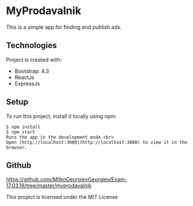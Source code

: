 # MyProdavalnik 

This is a simple app for finding and publish ads.

## Technologies
Project is created with:
* Bootstrap: 4.3
* ReactJs
* ExpressJs

## Setup
To run this project, install it locally using npm:

```
$ npm install
$ npm start
Runs the app in the development mode.<br>
Open [http://localhost:3000](http://localhost:3000) to view it in the browser.
```

## Github

https://github.com/MitkoGeorgievGeorgiev/Exam-17.03.19/tree/master/myprodavalnik

This project is licensed under the MIT License 



